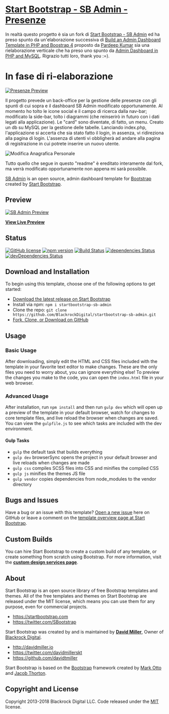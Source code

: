 # [Start Bootstrap - SB Admin - Presenze](https://github.com/losciuto/startbootstrap-sb-admin-presenze/)

In realtà questo progetto è sia un fork di [Start Bootstrap - SB Admin](https://startbootstrap.com/template-overviews/sb-admin/) ed ha preso spunto da un'elaborazione successiva di [Build an Admin Dashboard Template in PHP and Boostrap 4](https://www.cloudways.com/blog/admin-dashboard-template-php-boostrap-4/) proposto da [Pardeep Kumar](https://www.cloudways.com/blog/author/pardeep-kumar/) sia una rielaborazione verticale che ha preso uno spunto da [Admin Dashboard in PHP and MySQL](https://www.planet-source-code.com/vb/scripts/ShowCode.asp?txtCodeId=3109&lngWId=8). Rigrazio tutti loro, thank you :=).

# In fase di ri-elaborazione

[![Presenze Preview](https://github.com/losciuto/startbootstrap-sb-admin-presenze/blob/master/img/dashboard.png)](http://www.pixellm.it/presenze/index.php)

Il progetto prevede un back-office per la gestione delle presenze con gli spunti di cui sopra e il dashboard SB Admin modificato opportunamente. 
Al momento ho tolto le icone social e il campo di ricerca dalla nav-bar; modificato la side-bar, tolto i diagrammi (che reinserirò in futuro con i dati legati alla applicazione). Le "card" sono diventate, di fatto, un menu. Creato un db su MySQL per la gestione delle tabelle. 
Lanciando index.php, l'applicazione si accerta che sia stato fatto il login, in assenza, vi ridireziona alla pagina di login. L'assenza di utenti vi obbligherà ad andare alla pagina di registrazione in cui potrete inserire un nuovo utente.

![Modifica Anagrafica Personale](https://github.com/losciuto/startbootstrap-sb-admin-presenze/blob/master/img/modpers.png)

Tutto quello che segue in questo "readme" è ereditato interamente dal fork, ma verrà modificato opportunamente non appena mi sarà possibile.

[SB Admin](http://startbootstrap.com/template-overviews/sb-admin/) is an open source, admin dashboard template for [Bootstrap](http://getbootstrap.com/) created by [Start Bootstrap](http://startbootstrap.com/).

## Preview

[![SB Admin Preview](https://startbootstrap.com/assets/img/templates/sb-admin.jpg)](https://blackrockdigital.github.io/startbootstrap-sb-admin/)

**[View Live Preview](https://blackrockdigital.github.io/startbootstrap-sb-admin/)**

## Status

[![GitHub license](https://img.shields.io/badge/license-MIT-blue.svg)](https://raw.githubusercontent.com/BlackrockDigital/startbootstrap-sb-admin/master/LICENSE)
[![npm version](https://img.shields.io/npm/v/startbootstrap-sb-admin.svg)](https://www.npmjs.com/package/startbootstrap-sb-admin)
[![Build Status](https://travis-ci.org/BlackrockDigital/startbootstrap-sb-admin.svg?branch=master)](https://travis-ci.org/BlackrockDigital/startbootstrap-sb-admin)
[![dependencies Status](https://david-dm.org/BlackrockDigital/startbootstrap-sb-admin/status.svg)](https://david-dm.org/BlackrockDigital/startbootstrap-sb-admin)
[![devDependencies Status](https://david-dm.org/BlackrockDigital/startbootstrap-sb-admin/dev-status.svg)](https://david-dm.org/BlackrockDigital/startbootstrap-sb-admin?type=dev)

## Download and Installation

To begin using this template, choose one of the following options to get started:
* [Download the latest release on Start Bootstrap](https://startbootstrap.com/template-overviews/sb-admin/)
* Install via npm: `npm i startbootstrap-sb-admin`
* Clone the repo: `git clone https://github.com/BlackrockDigital/startbootstrap-sb-admin.git`
* [Fork, Clone, or Download on GitHub](https://github.com/BlackrockDigital/startbootstrap-sb-admin)

## Usage

### Basic Usage

After downloading, simply edit the HTML and CSS files included with the template in your favorite text editor to make changes. These are the only files you need to worry about, you can ignore everything else! To preview the changes you make to the code, you can open the `index.html` file in your web browser.

### Advanced Usage

After installation, run `npm install` and then run `gulp dev` which will open up a preview of the template in your default browser, watch for changes to core template files, and live reload the browser when changes are saved. You can view the `gulpfile.js` to see which tasks are included with the dev environment.

#### Gulp Tasks

- `gulp` the default task that builds everything
- `gulp dev` browserSync opens the project in your default browser and live reloads when changes are made
- `gulp css` compiles SCSS files into CSS and minifies the compiled CSS
- `gulp js` minifies the themes JS file
- `gulp vendor` copies dependencies from node_modules to the vendor directory

## Bugs and Issues

Have a bug or an issue with this template? [Open a new issue](https://github.com/BlackrockDigital/startbootstrap-sb-admin/issues) here on GitHub or leave a comment on the [template overview page at Start Bootstrap](http://startbootstrap.com/template-overviews/sb-admin/).

## Custom Builds

You can hire Start Bootstrap to create a custom build of any template, or create something from scratch using Bootstrap. For more information, visit the **[custom design services page](https://startbootstrap.com/bootstrap-design-services/)**.

## About

Start Bootstrap is an open source library of free Bootstrap templates and themes. All of the free templates and themes on Start Bootstrap are released under the MIT license, which means you can use them for any purpose, even for commercial projects.

* https://startbootstrap.com
* https://twitter.com/SBootstrap

Start Bootstrap was created by and is maintained by **[David Miller](http://davidmiller.io/)**, Owner of [Blackrock Digital](http://blackrockdigital.io/).

* http://davidmiller.io
* https://twitter.com/davidmillerskt
* https://github.com/davidtmiller

Start Bootstrap is based on the [Bootstrap](http://getbootstrap.com/) framework created by [Mark Otto](https://twitter.com/mdo) and [Jacob Thorton](https://twitter.com/fat).

## Copyright and License

Copyright 2013-2018 Blackrock Digital LLC. Code released under the [MIT](https://github.com/BlackrockDigital/startbootstrap-sb-admin/blob/gh-pages/LICENSE) license.
